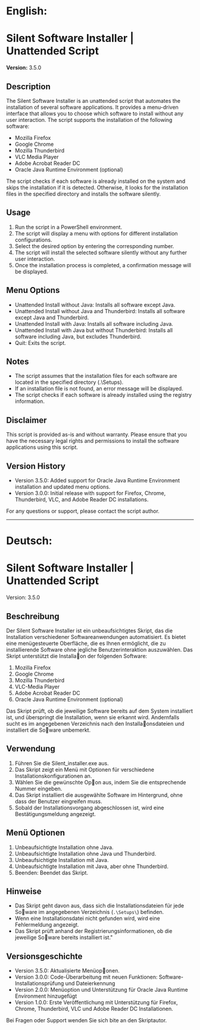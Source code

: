 # English:

# Silent Software Installer | Unattended Script

**Version:** 3.5.0

## Description

The Silent Software Installer is an unattended script that automates the installation of several software applications. It provides a menu-driven interface that allows you to choose which software to install without any user interaction. The script supports the installation of the following software:

- Mozilla Firefox
- Google Chrome
- Mozilla Thunderbird
- VLC Media Player
- Adobe Acrobat Reader DC
- Oracle Java Runtime Environment (optional)

The script checks if each software is already installed on the system and skips the installation if it is detected. Otherwise, it looks for the installation files in the specified directory and installs the software silently.

## Usage

1. Run the script in a PowerShell environment.
2. The script will display a menu with options for different installation configurations.
3. Select the desired option by entering the corresponding number.
4. The script will install the selected software silently without any further user interaction.
5. Once the installation process is completed, a confirmation message will be displayed.

## Menu Options

- Unattended Install without Java: Installs all software except Java.
- Unattended Install without Java and Thunderbird: Installs all software except Java and Thunderbird.
- Unattended Install with Java: Installs all software including Java.
- Unattended Install with Java but without Thunderbird: Installs all software including Java, but excludes Thunderbird.
- Quit: Exits the script.

## Notes

- The script assumes that the installation files for each software are located in the specified directory (.\Setups\).
- If an installation file is not found, an error message will be displayed.
- The script checks if each software is already installed using the registry information.

## Disclaimer

This script is provided as-is and without warranty. Please ensure that you have the necessary legal rights and permissions to install the software applications using this script.

## Version History

- Version 3.5.0: Added support for Oracle Java Runtime Environment installation and updated menu options.
- Version 3.0.0: Initial release with support for Firefox, Chrome, Thunderbird, VLC, and Adobe Reader DC installations.

For any questions or support, please contact the script author.

------------------------------------------------------------------------------------------------------------------------------------------------------------------------------

# Deutsch:

# Silent Software Installer | Unattended Script

Version: 3.5.0

## Beschreibung

Der Silent Software Installer ist ein unbeaufsichtigtes Skript, das die Installation verschiedener Softwareanwendungen
automatisiert.
Es bietet eine menügesteuerte Oberfläche, die es Ihnen ermöglicht, die zu installierende Software ohne jegliche
Benutzerinteraktion auszuwählen.
Das Skript unterstützt die Installa􀆟on der folgenden Software:

1. Mozilla Firefox
2. Google Chrome
3. Mozilla Thunderbird
4. VLC-Media Player
5. Adobe Acrobat Reader DC
6. Oracle Java Runtime Environment (optional)

Das Skript prüft, ob die jeweilige Software bereits auf dem System installiert ist, und überspringt die Installation, wenn sie erkannt wird.
Andernfalls sucht es im angegebenen Verzeichnis nach den Installa􀆟onsdateien und installiert die So􀅌ware unbemerkt.

## Verwendung
1. Führen Sie die Silent_installer.exe aus.
2. Das Skript zeigt ein Menü mit Optionen für verschiedene Installationskonfigurationen an.
3. Wählen Sie die gewünschte Op􀆟on aus, indem Sie die entsprechende Nummer eingeben.
4. Das Skript installiert die ausgewählte Software im Hintergrund, ohne dass der Benutzer eingreifen muss.
5. Sobald der Installationsvorgang abgeschlossen ist, wird eine Bestätigungsmeldung angezeigt.

## Menü Optionen 
1. Unbeaufsichtigte Installation ohne Java.
2. Unbeaufsichtigte Installation ohne Java und Thunderbird.
3. Unbeaufsichtigte Installation mit Java.
4. Unbeaufsichtigte Installation mit Java, aber ohne Thunderbird.
0. Beenden: Beendet das Skript.

## Hinweise
- Das Skript geht davon aus, dass sich die Installationsdateien für jede So􀅌ware im angegebenen Verzeichnis (`.\Setups\`) befinden.
- Wenn eine Installationsdatei nicht gefunden wird, wird eine Fehlermeldung angezeigt.
- Das Skript prüft anhand der Registrierungsinformationen, ob die jeweilige So􀅌ware bereits installiert ist."

## Versionsgeschichte
- Version 3.5.0: Aktualisierte Menüop􀆟onen.
- Version 3.0.0: Code-Überarbeitung mit neuen Funktionen: Software-Installationsprüfung und Dateierkennung
- Version 2.0.0: Menüoption und Unterstützung für Oracle Java Runtime Environment hinzugefügt
- Version 1.0.0: Erste Veröffentlichung mit Unterstützung für Firefox, Chrome, Thunderbird, VLC und Adobe Reader DC Installationen.

Bei Fragen oder Support wenden Sie sich bite an den Skriptautor.

